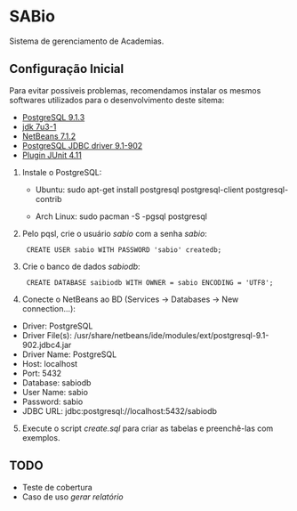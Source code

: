 SABio
=====

Sistema de gerenciamento de Academias.

## Configuração Inicial

Para evitar possiveis problemas, recomendamos instalar os mesmos softwares
utilizados para o desenvolvimento deste sitema:
*   [PostgreSQL 9.1.3][postgre]
*   [jdk 7u3-1][jdk]
*   [NetBeans 7.1.2][netbeans]
*   [PostgreSQL JDBC driver 9.1-902][jdbc]
*   [Plugin JUnit 4.11](http://www.junit.org)

[postgre]: http://www.postgresql.org/
[jdk]: http://www.oracle.com/technetwork/java/javase/downloads/index.html
[netbeans]: http://netbeans.org/
[jdbc]: http://jdbc.postgresql.org/download.html


1. Instale o PostgreSQL:

   * Ubuntu:
       sudo apt-get install postgresql postgresql-client postgresql-contrib

   * Arch Linux:
       sudo pacman -S -pgsql postgresql


2. Pelo pqsl, crie o usuário *sabio* com a senha *sabio*:

        CREATE USER sabio WITH PASSWORD 'sabio' createdb;

3. Crie o banco de dados *sabiodb*:

        CREATE DATABASE saibiodb WITH OWNER = sabio ENCODING = 'UTF8';

4. Conecte o NetBeans ao BD (Services -> Databases -> New connection...):
* Driver: PostgreSQL
* Driver File(s): /usr/share/netbeans/ide/modules/ext/postgresql-9.1-902.jdbc4.jar
* Driver Name: PostgreSQL
* Host: localhost
* Port: 5432
* Database: sabiodb
* User Name: sabio
* Password: sabio
* JDBC URL: jdbc:postgresql://localhost:5432/sabiodb

5. Execute o script *create.sql* para criar as tabelas e preenchê-las com
exemplos.

## TODO
- Teste de cobertura
- Caso de uso *gerar relatório*
